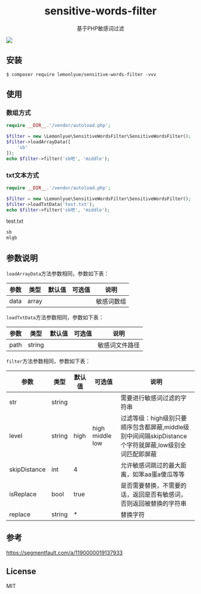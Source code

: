 <h1 align="center"> sensitive-words-filter </h1>

<p align="center"> 基于PHP敏感词过滤</p>

![](https://img.shields.io/travis/com/lemonlyue/sensitive-words-filter)

## 安装

```shell
$ composer require lemonlyue/sensitive-words-filter -vvv
```

## 使用

### 数组方式

```php
require __DIR__.'/vendor/autoload.php';

$filter = new \Lemonlyue\SensitiveWordsFilter\SensitiveWordsFilter();
$filter->loadArrayData([
    'sb'
]);
echo $filter->filter('sb吧', 'middle');
```

### txt文本方式

```php
require __DIR__.'/vendor/autoload.php';

$filter = new \Lemonlyue\SensitiveWordsFilter\SensitiveWordsFilter();
$filter->loadTxtData('test.txt');
echo $filter->filter('sb吧', 'middle');
```

test.txt
```txt
sb
mlgb
```

## 参数说明

`loadArrayData`方法参数相同，参数如下表：

|  参数 | 类型 | 默认值 | 可选值 | 说明 |
| ----  | ---- | --- | --- | --- |
|  data  | array | | | 敏感词数组 |

`loadTxtData`方法参数相同，参数如下表：

|  参数 | 类型 | 默认值 | 可选值 | 说明 |
| ----  | ---- | --- | --- | --- |
|  path  | string | | | 敏感词文件路径 |

`filter`方法参数相同，参数如下表：

|  参数 | 类型 | 默认值 | 可选值 | 说明 |
| ----  | ---- | --- | --- | --- |
|  str  | string | | |需要进行敏感词过滤的字符串 |
| level | string | high | high middle low |过滤等级：high级别只要顺序包含都屏蔽,middle级别中间间隔skipDistance个字符就屏蔽,low级别全词匹配即屏蔽 |
| skipDistance | int | 4 | | 允许敏感词跳过的最大距离，如笨aa蛋a傻瓜等等 |
| isReplace | bool | true | | 是否需要替换，不需要的话，返回是否有敏感词，否则返回被替换的字符串 |
| replace | string | * | | 替换字符 |

## 参考
https://segmentfault.com/a/1190000019137933

## License

MIT